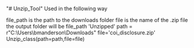 "# Unzip_Tool" 
Used in the following way

file_path is the path to the downloads folder
file is the name of the .zip file
the output folder will be file_path 'Unzipped'
      path = r"C:\Users\bmanderson\Downloads"
      file='coi_disclosure.zip'
      Unzip_class(path=path,file=file)
